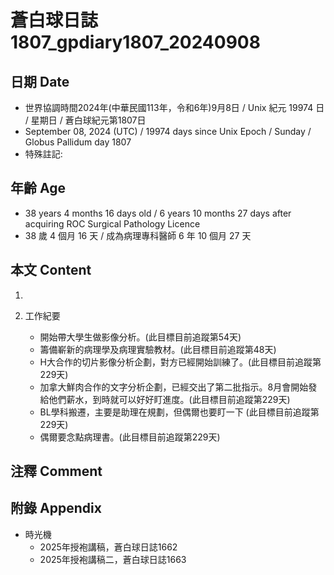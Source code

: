 [_metadata_:encoding]: - "utf-8"
[_metadata_:language]: - "zh-Hant-TW"
[_metadata_:fileformat]: - "markdown"
[_metadata_:MIME_type]: - "text/plain"
[_metadata_:markdown_version]: - "commonmark version 0.30"
[_metadata_:markdown_spec]: - "https://spec.commonmark.org/0.30/"

# 蒼白球日誌1807_gpdiary1807_20240908 #

## 日期 Date ##

* 世界協調時間2024年(中華民國113年，令和6年)9月8日 / Unix 紀元 19974 日 / 星期日 / 蒼白球紀元第1807日
* September 08, 2024 (UTC) / 19974 days since Unix Epoch / Sunday / Globus Pallidum day 1807
* 特殊註記:

## 年齡 Age ##

* 38 years 4 months 16 days old / 6 years 10 months 27 days after acquiring ROC Surgical Pathology Licence
* 38 歲 4 個月 16 天 / 成為病理專科醫師 6 年 10 個月 27 天

## 本文 Content ##

1. 

2. 工作紀要

    - 開始帶大學生做影像分析。(此目標目前追蹤第54天)
    - 籌備嶄新的病理學及病理實驗教材。(此目標目前追蹤第48天)
    - H大合作的切片影像分析企劃，對方已經開始訓練了。(此目標目前追蹤第229天)
    - 加拿大鮮肉合作的文字分析企劃，已經交出了第二批指示。8月會開始發給他們薪水，到時就可以好好盯進度。(此目標目前追蹤第229天)
    - BL學科搬遷，主要是助理在規劃，但偶爾也要盯一下 (此目標目前追蹤第229天)
    - 偶爾要念點病理書。(此目標目前追蹤第229天)

## 注釋 Comment ##


## 附錄 Appendix ##

* 時光機
    - 2025年授袍講稿，蒼白球日誌1662
    - 2025年授袍講稿二，蒼白球日誌1663
